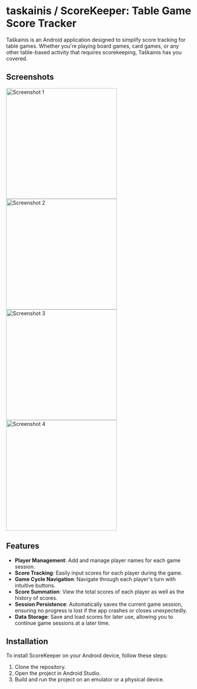 # taskainis / ScoreKeeper: Table Game Score Tracker

Taškainis is an Android application designed to simplify score tracking for table games. Whether you're playing board games, card games, or any other table-based activity that requires scorekeeping, Taškainis has you covered.

## Screenshots

<img src="https://github.com/tadassolys/Taskainis/assets/103380760/fada8f55-601c-4009-9658-1dc0bef4273a" width="300" alt="Screenshot 1">
<img src="https://github.com/tadassolys/Taskainis/assets/103380760/b3debe5a-d738-4aee-a47d-de57df039ad8" width="300" alt="Screenshot 2">
<img src="https://github.com/tadassolys/Taskainis/assets/103380760/55cc30f6-16a7-49fc-9a72-3cc86d38a3cb" width="300" alt="Screenshot 3">
<img src="https://github.com/tadassolys/Taskainis/assets/103380760/9befac9f-2ac0-43bf-ad27-683d9aa956d4" width="300" alt="Screenshot 4">

## Features

- **Player Management**: Add and manage player names for each game session.
- **Score Tracking**: Easily input scores for each player during the game.
- **Game Cycle Navigation**: Navigate through each player's turn with intuitive buttons.
- **Score Summation**: View the total scores of each player as well as the history of scores.
- **Session Persistence**: Automatically saves the current game session, ensuring no progress is lost if the app crashes or closes unexpectedly.
- **Data Storage**: Save and load scores for later use, allowing you to continue game sessions at a later time.

## Installation

To install ScoreKeeper on your Android device, follow these steps:

1. Clone the repository.
2. Open the project in Android Studio.
3. Build and run the project on an emulator or a physical device.
